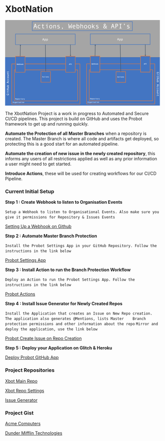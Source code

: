 # XbotNation
![xbot](https://github.com/xgizzo/xbot/blob/master/assets/xbot2.png)

The XbotNation Project is a work in progress to Automated and Secure CI/CD pipelines. 
This project is build on GitHub and uses the Probot framework to get up and running quickly.

**Automate the Protection of all Master Branches** when a repository is created. 
The Master Branch is where all code and artifacts get deployed, so protecting this is a good start for an automated pipeline.

**Automate the creation of new issue in the newly created repository**, this informs any users of all restrictions applied as well as any prior information a user might need to get started.

**Introduce Actions**, these will be used for creating workflows for our CI/CD Pipeline. 



### Current Initial Setup

 
**Step 1 : Create Webhook to listen to Organisation Events**

`Setup a Webhook to listen to Organisational Events. Also make sure you give it permissions for Repository & Issues Events`

[Setting Up a Webhook on Github](https://developer.github.com/webhooks/creating/)

**Step 2 : Automate Master Branch Protection**

`Install the Probot Settings App in your GitHub Repository. Follow the instructions in the link below`

[Probot Settings App](https://github.com/probot/settings)

**Step 3 : Install Action to run the Branch Protection Workflow**

`Deploy an Action to run the Probot Settings App. Follow the instructions in the link below`

[Probot Actions](https://github.com/marketplace/actions/github-action-to-run-probot-settings)

**Step 4 : Install Issue Generator for Newly Created Repos**

`Install the Application that creates an Issue on New Repo creation. The application also generates @Mentions, lists Master    Branch protection permissions and other information about the repo`
`Mirror and deploy the application, use the link below`

[Probot Create Issue on Repo Creation](https://github.com/migarjo/probot-create-issue-on-repo-creation)


**Step 5 : Deploy your Application on Glitch & Heroku**

[Deploy Probot GitHub App](https://probot.github.io/docs/deployment/)



### Project Repositories

[Xbot Main Repo](https://github.com/xgizzo/xbot)

[Xbot Repo Settings](https://github.com/xgizzo/org-settings)

[Issue Generator](https://github.com/xgizzo/mirrored)


### Project Gist

[Acme Computers](https://gist.github.com/gizzoXYZ/222795870fea7a53237e75d1491bd8b4)

[Dunder Mifflin Technologies](https://gist.github.com/gizzoXYZ/9e2ea9c68e0e3e9280d013d45b0ddc15)
